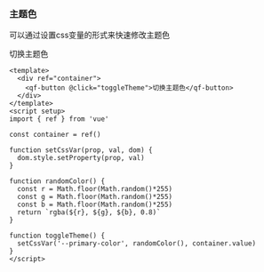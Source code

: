 ### 主题色

可以通过设置css变量的形式来快速修改主题色

<script setup>
import { ref } from 'vue'

const container = ref()

function setCssVar(prop, val, dom) {
  dom.style.setProperty(prop, val)
}

function randomColor() {
  const r = Math.floor(Math.random()*255)
  const g = Math.floor(Math.random()*255)
  const b = Math.floor(Math.random()*255)
  return `rgba(${r}, ${g}, ${b}, 0.8)`
}

function toggleTheme() {
  setCssVar('--primary-color', randomColor(), container.value)
}
</script>

<div ref='container'>
  <qf-button @click="toggleTheme">切换主题色</qf-button>
</div>

```vue
<template>
  <div ref="container">
    <qf-button @click="toggleTheme">切换主题色</qf-button>
  </div>
</template>
<script setup>
import { ref } from 'vue'

const container = ref()

function setCssVar(prop, val, dom) {
  dom.style.setProperty(prop, val)
}

function randomColor() {
  const r = Math.floor(Math.random()*255)
  const g = Math.floor(Math.random()*255)
  const b = Math.floor(Math.random()*255)
  return `rgba(${r}, ${g}, ${b}, 0.8)`
}

function toggleTheme() {
  setCssVar('--primary-color', randomColor(), container.value)
}
</script>
```